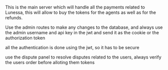This is the main server which will handle all the payments related to Lunessa, this will allow to buy the tokens for the agents as well as for the refunds.

Use the admin routes to make any changes to the database, and always use the admin username and api key in the jwt and send it as the cookie or the authorization token 

all the authentication is done using the jwt, so it has to be secure

use the dispute panel to resolve disputes related to the users, always verify the users order before alloting them tokens 